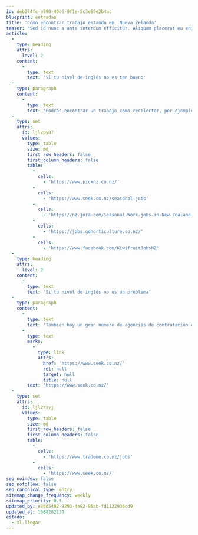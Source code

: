 ```yaml
---
id: deb274fc-e290-40d6-9f1e-5c3e59e2b4ac
blueprint: entradas
title: 'Cómo encontrar trabajo estando en  Nueva Zelanda'
teaser: 'Sed id nunc a ante interdum efficitur. Aliquam placerat eu enim ac faucibus. Donec ac diam congue, lobortis magna nec, fermentum arcu. Ut ornare enim at elit molestie congue.'
article:
  -
    type: heading
    attrs:
      level: 2
    content:
      -
        type: text
        text: 'Si tu nivel de inglés no es tan bueno'
  -
    type: paragraph
    content:
      -
        type: text
        text: 'Podrás encontrar un trabajo como recolector, por ejemplo. Basta con presentarse en cualquier granja en la temporada de recolección y hay muchas probabilidades de que te contraten en el acto. Si tu inglés es mejor, cualquier trabajo de hostelería está abierto para ti. Tardarás una o dos semanas de media en encontrar un trabajo. Por supuesto, si tienes una buena cualificación y un buen nivel de inglés, depende de ti conseguir cualquier trabajo. Nada sustituirá la eficacia de presentarse ante el gerente y venderse a sí mismo. No dejes que una agencia de colocación lo haga por ti.'
  -
    type: set
    attrs:
      id: ljl2py87
      values:
        type: table
        size: md
        first_row_headers: false
        first_column_headers: false
        table:
          -
            cells:
              - 'https://www.picknz.co.nz/'
          -
            cells:
              - 'https://www.seek.co.nz/seasonal-jobs'
          -
            cells:
              - 'https://nz.jora.com/Seasonal-Work-jobs-in-New-Zealand'
          -
            cells:
              - 'https://jobs.gohorticulture.co.nz/'
          -
            cells:
              - 'https://www.facebook.com/KiwifruitJobsNZ'
  -
    type: heading
    attrs:
      level: 2
    content:
      -
        type: text
        text: 'Si tu nivel de inglés no es un problema'
  -
    type: paragraph
    content:
      -
        type: text
        text: 'También hay un gran número de agencias de contratación en Nueva Zelanda que te entrevistarán y buscarán un trabajo por ti, de forma gratuita. Además, lo hacen muy bien, ya que las empresas les pagan para que les encuentren el mejor empleado.'
      -
        type: text
        marks:
          -
            type: link
            attrs:
              href: 'https://www.seek.co.nz/'
              rel: null
              target: null
              title: null
        text: 'https://www.seek.co.nz/'
  -
    type: set
    attrs:
      id: ljl2rsvj
      values:
        type: table
        size: md
        first_row_headers: false
        first_column_headers: false
        table:
          -
            cells:
              - 'https://www.trademe.co.nz/jobs'
          -
            cells:
              - 'https://www.seek.co.nz/'
seo_noindex: false
seo_nofollow: false
seo_canonical_type: entry
sitemap_change_frequency: weekly
sitemap_priority: 0.5
updated_by: e84d5482-9293-4e92-95ab-fd1122936cd9
updated_at: 1688282130
estado:
  - al-llegar
---
```

